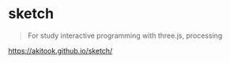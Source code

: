 # sketch

> For study interactive programming with three.js, processing

https://akitook.github.io/sketch/